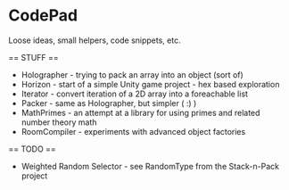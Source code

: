 # CodePad
Loose ideas, small helpers, code snippets, etc.

== STUFF ==
* Holographer - trying to pack an array into an object (sort of)
* Horizon - start of a simple Unity game project - hex based exploration
* Iterator - convert iteration of a 2D array into a foreachable list
* Packer - same as Holographer, but simpler ( :) )
* MathPrimes - an attempt at a library for using primes and related number theory math
* RoomCompiler - experiments with advanced object factories

== TODO ==
* Weighted Random Selector - see RandomType from the Stack-n-Pack project
